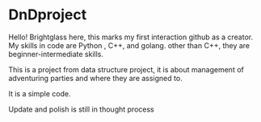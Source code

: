 # DnDproject
Hello! Brightglass here, this marks my first interaction github as a creator.
My skills in code are Python , C++, and golang. other than C++, they are beginner-intermediate skills.

This is a project from data structure project, it is about management of adventuring parties and where they are assigned to.

It is a simple code.

Update and polish is still in thought process
